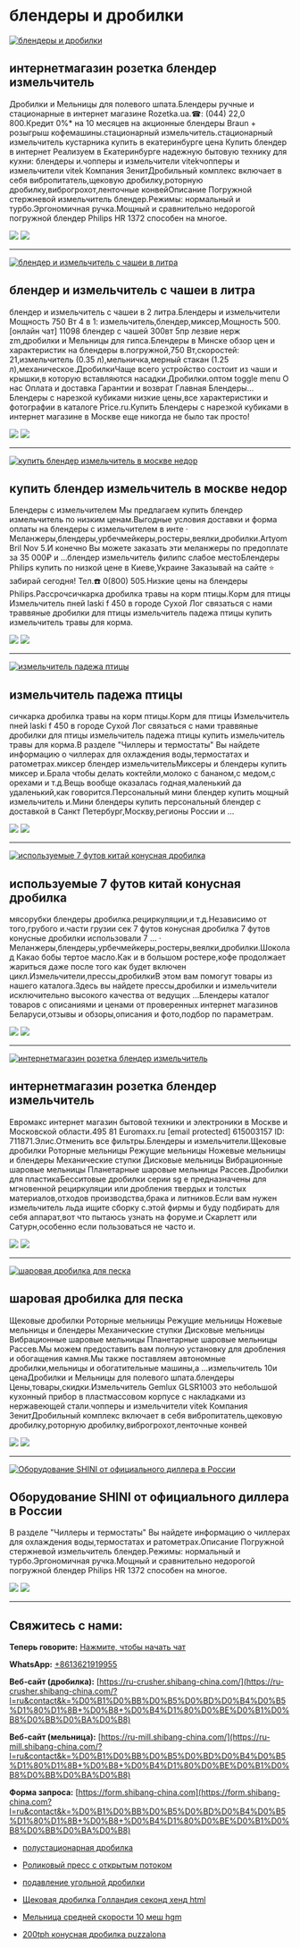 # блендеры и дробилки

<a href="https://swt.shibang-china.com/?l=ru&img&k=%D0%B1%D0%BB%D0%B5%D0%BD%D0%B4%D0%B5%D1%80%D1%8B+%D0%B8+%D0%B4%D1%80%D0%BE%D0%B1%D0%B8%D0%BB%D0%BA%D0%B8" target="_blank">![блендеры и дробилки](http://static.shibang-china.com/all-800x300/62.jpg)</a>

## интернетмагазин розетка блендер измельчитель
Дробилки и Мельницы для полевого шпата.Блендеры ручные и стационарные в интернет магазине Rozetka.ua.☎: (044) 22,0 800.Кредит 0%* на 10 месяцев на акционные блендеры Braun + розыгрыш кофемашины.стационарный измельчитель.стационарный измельчитель кустарника купить в екатеринбурге цена Купить блендер в интернет Реализуем в Екатеринбурге надежную бытовую технику для кухни: блендеры и.чопперы и измельчители vitekчопперы и измельчители vitek Компания ЗенитДробильный комплекс включает в себя вибропитатель,щековую дробилку,роторную дробилку,виброгрохот,ленточные конвейОписание Погружной стержневой измельчитель блендер.Режимы: нормальный и турбо.Эргономичная ручка.Мощный и сравнительно недорогой погружной блендер Philips HR 1372 способен на многое.


<a href="https://whatsapp.shibangsoft.com/WhatsApp.php" target="_blank" title="WhatsApp">![](http://static.shibang-china.com/icon/whatsapp.png)</a> <a href="https://swt.shibang-china.com/?l=ru&icon&k=%D0%B1%D0%BB%D0%B5%D0%BD%D0%B4%D0%B5%D1%80%D1%8B+%D0%B8+%D0%B4%D1%80%D0%BE%D0%B1%D0%B8%D0%BB%D0%BA%D0%B8" target="_blank">![](http://static.shibang-china.com/icon/chat-ru.png)</a>

---

<a href="https://swt.shibang-china.com/?l=ru&img&k=%D0%B1%D0%BB%D0%B5%D0%BD%D0%B4%D0%B5%D1%80%D1%8B+%D0%B8+%D0%B4%D1%80%D0%BE%D0%B1%D0%B8%D0%BB%D0%BA%D0%B8" target="_blank">![блендер и измельчитель с чашеи в литра](http://static.shibang-china.com/all-800x300/1418.jpg)</a>

## блендер и измельчитель с чашеи в литра
блендер и измельчитель с чашеи в 2 литра.Блендеры и измельчители Мощность 750 Вт 4 в 1: измельчитель,блендер,миксер,Мощность 500.[онлайн чат] 11098 блендер с чашей 300вт 5пр лезвие нерж zm,дробилки и Мельницы для гипса.Блендеры в Минске обзор цен и характеристик на блендеры в.погружной,750 Вт,скоростей: 21,измельчитель (0.35 л),мельничка,мерный стакан (1.25 л),механическое.ДробилкиЧаще всего устройство состоит из чаши и крышки,в которую вставляются насадки.Дробилки.оптом toggle menu О нас Оплата и доставка Гарантии и возврат Главная Блендеры…Блендеры с нарезкой кубиками низкие цены,все характеристики и фотографии в каталоге Price.ru.Купить Блендеры с нарезкой кубиками в интернет магазине в Москве еще никогда не было так просто!


<a href="https://whatsapp.shibangsoft.com/WhatsApp.php" target="_blank" title="WhatsApp">![](http://static.shibang-china.com/icon/whatsapp.png)</a> <a href="https://swt.shibang-china.com/?l=ru&icon&k=%D0%B1%D0%BB%D0%B5%D0%BD%D0%B4%D0%B5%D1%80%D1%8B+%D0%B8+%D0%B4%D1%80%D0%BE%D0%B1%D0%B8%D0%BB%D0%BA%D0%B8" target="_blank">![](http://static.shibang-china.com/icon/chat-ru.png)</a>

---

<a href="https://swt.shibang-china.com/?l=ru&img&k=%D0%B1%D0%BB%D0%B5%D0%BD%D0%B4%D0%B5%D1%80%D1%8B+%D0%B8+%D0%B4%D1%80%D0%BE%D0%B1%D0%B8%D0%BB%D0%BA%D0%B8" target="_blank">![купить блендер измельчитель в москве недор](http://static.shibang-china.com/all-800x300/298.jpg)</a>

## купить блендер измельчитель в москве недор
Блендеры с измельчителем Мы предлагаем купить блендер измельчитель по низким ценам.Выгодные условия доставки и форма оплаты на блендеры с измельчителем в инте&nbsp;&#0183;&#32;Меланжеры,блендеры,урбечмейкеры,ростеры,веялки,дробилки.Artyom Bril Nov 5.И конечно Вы можете заказать эти меланжеры по предоплате за 35 000₽ и …блендер измельчитель филипс слабое местоБлендеры Philips купить по низкой цене в Киеве,Украине Заказывай на сайте ⭐ забирай сегодня! Тел.☎️ 0(800) 505.Низкие цены на блендеры Philips.Рассрочсичкарка дробилка травы на корм птицы.Корм для птицы Измельчитель пней laski f 450 в городе Сухой Лог связаться с нами траввяные дробилки для птицы измельчитель падежа птицы купить измельчитель травы для корма.


<a href="https://whatsapp.shibangsoft.com/WhatsApp.php" target="_blank" title="WhatsApp">![](http://static.shibang-china.com/icon/whatsapp.png)</a> <a href="https://swt.shibang-china.com/?l=ru&icon&k=%D0%B1%D0%BB%D0%B5%D0%BD%D0%B4%D0%B5%D1%80%D1%8B+%D0%B8+%D0%B4%D1%80%D0%BE%D0%B1%D0%B8%D0%BB%D0%BA%D0%B8" target="_blank">![](http://static.shibang-china.com/icon/chat-ru.png)</a>

---

<a href="https://swt.shibang-china.com/?l=ru&img&k=%D0%B1%D0%BB%D0%B5%D0%BD%D0%B4%D0%B5%D1%80%D1%8B+%D0%B8+%D0%B4%D1%80%D0%BE%D0%B1%D0%B8%D0%BB%D0%BA%D0%B8" target="_blank">![измельчитель падежа птицы](http://static.shibang-china.com/all-800x300/856.jpg)</a>

## измельчитель падежа птицы
сичкарка дробилка травы на корм птицы.Корм для птицы Измельчитель пней laski f 450 в городе Сухой Лог связаться с нами траввяные дробилки для птицы измельчитель падежа птицы купить измельчитель травы для корма.В разделе &quot;Чиллеры и термостаты&quot; Вы найдете информацию о чиллерах для охлаждения воды,термостатах и ратометрах.миксер блендер измельчительМиксеры и блендеры купить миксер и.Брала чтобы делать коктейли,молоко с бананом,с медом,с орехами и т.д.Вещь вообще оказалась годная,маленький да удаленький,как говорится.Персональный мини блендер купить мощный измельчитель и.Мини блендеры купить персональный блендер с доставкой в Санкт Петербург,Москву,регионы России и …


<a href="https://whatsapp.shibangsoft.com/WhatsApp.php" target="_blank" title="WhatsApp">![](http://static.shibang-china.com/icon/whatsapp.png)</a> <a href="https://swt.shibang-china.com/?l=ru&icon&k=%D0%B1%D0%BB%D0%B5%D0%BD%D0%B4%D0%B5%D1%80%D1%8B+%D0%B8+%D0%B4%D1%80%D0%BE%D0%B1%D0%B8%D0%BB%D0%BA%D0%B8" target="_blank">![](http://static.shibang-china.com/icon/chat-ru.png)</a>

---

<a href="https://swt.shibang-china.com/?l=ru&img&k=%D0%B1%D0%BB%D0%B5%D0%BD%D0%B4%D0%B5%D1%80%D1%8B+%D0%B8+%D0%B4%D1%80%D0%BE%D0%B1%D0%B8%D0%BB%D0%BA%D0%B8" target="_blank">![используемые 7 футов китай конусная дробилка](http://static.shibang-china.com/all-800x300/640.jpg)</a>

## используемые 7 футов китай конусная дробилка
мясорубки блендеры дробилка.рециркуляции,и т.д.Независимо от того,грубого и.части грузии сек 7 футов конусная дробилка 7 футов конусные дробилки использовали 7 …&nbsp;&#0183;&#32;Меланжеры,блендеры,урбечмейкеры,ростеры,веялки,дробилки.Шоколад Какао бобы тертое масло.Как и в большом ростере,кофе продолжает жариться даже после того как будет включен цикл.Измельчители,прессы,дробилкиВ этом вам помогут товары из нашего каталога.Здесь вы найдете прессы,дробилки и измельчители исключительно высокого качества от ведущих …Блендеры каталог товаров с описаниями и ценами от проверенных интернет магазинов Беларуси,отзывы и обзоры,описания и фото,подбор по параметрам.


<a href="https://whatsapp.shibangsoft.com/WhatsApp.php" target="_blank" title="WhatsApp">![](http://static.shibang-china.com/icon/whatsapp.png)</a> <a href="https://swt.shibang-china.com/?l=ru&icon&k=%D0%B1%D0%BB%D0%B5%D0%BD%D0%B4%D0%B5%D1%80%D1%8B+%D0%B8+%D0%B4%D1%80%D0%BE%D0%B1%D0%B8%D0%BB%D0%BA%D0%B8" target="_blank">![](http://static.shibang-china.com/icon/chat-ru.png)</a>

---

<a href="https://swt.shibang-china.com/?l=ru&img&k=%D0%B1%D0%BB%D0%B5%D0%BD%D0%B4%D0%B5%D1%80%D1%8B+%D0%B8+%D0%B4%D1%80%D0%BE%D0%B1%D0%B8%D0%BB%D0%BA%D0%B8" target="_blank">![интернетмагазин розетка блендер измельчитель](http://static.shibang-china.com/all-800x300/978.jpg)</a>

## интернетмагазин розетка блендер измельчитель
Евромакс интернет магазин бытовой техники и электроники в Москве и Московской области.495 81 Euromaxx.ru [email protected] 615003157 ID: 711871.Элис.Отменить все фильтры.Блендеры и измельчители.Щековые дробилки Роторные мельницы Режущие мельницы Ножевые мельницы и блендеры Механические ступки Дисковые мельницы Вибрационные шаровые мельницы Планетарные шаровые мельницы Рассев.Дробилки для пластикаБесситовые дробилки серии sg e предназначены для мгновенной рециркуляции или дробления твердых и толстых материалов,отходов производства,брака и литников.Если вам нужен измельчитель льда ищите сборку с.этой фирмы и буду подбирать для себя аппарат,вот что пытаюсь узнать на форуме.и Скарлетт или Сатурн,особенно если пользоваться не часто и.


<a href="https://whatsapp.shibangsoft.com/WhatsApp.php" target="_blank" title="WhatsApp">![](http://static.shibang-china.com/icon/whatsapp.png)</a> <a href="https://swt.shibang-china.com/?l=ru&icon&k=%D0%B1%D0%BB%D0%B5%D0%BD%D0%B4%D0%B5%D1%80%D1%8B+%D0%B8+%D0%B4%D1%80%D0%BE%D0%B1%D0%B8%D0%BB%D0%BA%D0%B8" target="_blank">![](http://static.shibang-china.com/icon/chat-ru.png)</a>

---

<a href="https://swt.shibang-china.com/?l=ru&img&k=%D0%B1%D0%BB%D0%B5%D0%BD%D0%B4%D0%B5%D1%80%D1%8B+%D0%B8+%D0%B4%D1%80%D0%BE%D0%B1%D0%B8%D0%BB%D0%BA%D0%B8" target="_blank">![шаровая дробилка для песка](http://static.shibang-china.com/all-800x300/966.jpg)</a>

## шаровая дробилка для песка
Щековые дробилки Роторные мельницы Режущие мельницы Ножевые мельницы и блендеры Механические ступки Дисковые мельницы Вибрационные шаровые мельницы Планетарные шаровые мельницы Рассев.Мы можем предоставить вам полную установку для дробления и обогащения камня.Мы также поставляем автономные дробилки,мельницы и обогатительные машины,а …измельчитель 10и ценаДробилки и Мельницы для полевого шпата.блендеры Цены,товары,скидки.Измельчитель Gemlux GLSR1003 это небольшой кухонный прибор в пластмассовом корпусе с накладками из нержавеющей стали.чопперы и измельчители vitek Компания ЗенитДробильный комплекс включает в себя вибропитатель,щековую дробилку,роторную дробилку,виброгрохот,ленточные конвей


<a href="https://whatsapp.shibangsoft.com/WhatsApp.php" target="_blank" title="WhatsApp">![](http://static.shibang-china.com/icon/whatsapp.png)</a> <a href="https://swt.shibang-china.com/?l=ru&icon&k=%D0%B1%D0%BB%D0%B5%D0%BD%D0%B4%D0%B5%D1%80%D1%8B+%D0%B8+%D0%B4%D1%80%D0%BE%D0%B1%D0%B8%D0%BB%D0%BA%D0%B8" target="_blank">![](http://static.shibang-china.com/icon/chat-ru.png)</a>

---

<a href="https://swt.shibang-china.com/?l=ru&img&k=%D0%B1%D0%BB%D0%B5%D0%BD%D0%B4%D0%B5%D1%80%D1%8B+%D0%B8+%D0%B4%D1%80%D0%BE%D0%B1%D0%B8%D0%BB%D0%BA%D0%B8" target="_blank">![Оборудование SHINI от официального диллера в России](http://static.shibang-china.com/all-800x300/755.jpg)</a>

## Оборудование SHINI от официального диллера в России
В разделе &quot;Чиллеры и термостаты&quot; Вы найдете информацию о чиллерах для охлаждения воды,термостатах и ратометрах.Описание Погружной стержневой измельчитель блендер.Режимы: нормальный и турбо.Эргономичная ручка.Мощный и сравнительно недорогой погружной блендер Philips HR 1372 способен на многое.

<a href="https://whatsapp.shibangsoft.com/WhatsApp.php" target="_blank" title="WhatsApp">![](http://static.shibang-china.com/icon/whatsapp.png)</a> <a href="https://swt.shibang-china.com/?l=ru&icon&k=%D0%B1%D0%BB%D0%B5%D0%BD%D0%B4%D0%B5%D1%80%D1%8B+%D0%B8+%D0%B4%D1%80%D0%BE%D0%B1%D0%B8%D0%BB%D0%BA%D0%B8" target="_blank">![](http://static.shibang-china.com/icon/chat-ru.png)</a>

---
## Свяжитесь с нами:

**Теперь говорите:** [Нажмите, чтобы начать чат](https://swt.shibang-china.com?l=ru&contact&k=%D0%B1%D0%BB%D0%B5%D0%BD%D0%B4%D0%B5%D1%80%D1%8B+%D0%B8+%D0%B4%D1%80%D0%BE%D0%B1%D0%B8%D0%BB%D0%BA%D0%B8)

**WhatsApp:**  [+8613621919955](https://whatsapp.shibangsoft.com/WhatsApp.php)

**Веб-сайт (дробилка):** [https://ru-crusher.shibang-china.com/](https://ru-crusher.shibang-china.com/?l=ru&contact&k=%D0%B1%D0%BB%D0%B5%D0%BD%D0%B4%D0%B5%D1%80%D1%8B+%D0%B8+%D0%B4%D1%80%D0%BE%D0%B1%D0%B8%D0%BB%D0%BA%D0%B8)

**Веб-сайт (мельница):** [https://ru-mill.shibang-china.com/](https://ru-mill.shibang-china.com/?l=ru&contact&k=%D0%B1%D0%BB%D0%B5%D0%BD%D0%B4%D0%B5%D1%80%D1%8B+%D0%B8+%D0%B4%D1%80%D0%BE%D0%B1%D0%B8%D0%BB%D0%BA%D0%B8)

**Форма запроса:** [https://form.shibang-china.com](https://form.shibang-china.com?l=ru&contact&k=%D0%B1%D0%BB%D0%B5%D0%BD%D0%B4%D0%B5%D1%80%D1%8B+%D0%B8+%D0%B4%D1%80%D0%BE%D0%B1%D0%B8%D0%BB%D0%BA%D0%B8)

* [полустационарная дробилка](../124/%D0%BF%D0%BE%D0%BB%D1%83%D1%81%D1%82%D0%B0%D1%86%D0%B8%D0%BE%D0%BD%D0%B0%D1%80%D0%BD%D0%B0%D1%8F%20%D0%B4%D1%80%D0%BE%D0%B1%D0%B8%D0%BB%D0%BA%D0%B0.md)

* [Роликовый пресс с открытым потоком](../125/%D0%A0%D0%BE%D0%BB%D0%B8%D0%BA%D0%BE%D0%B2%D1%8B%D0%B9%20%D0%BF%D1%80%D0%B5%D1%81%D1%81%20%D1%81%20%D0%BE%D1%82%D0%BA%D1%80%D1%8B%D1%82%D1%8B%D0%BC%20%D0%BF%D0%BE%D1%82%D0%BE%D0%BA%D0%BE%D0%BC.md)

* [подавление угольной дробилки](../125/%D0%BF%D0%BE%D0%B4%D0%B0%D0%B2%D0%BB%D0%B5%D0%BD%D0%B8%D0%B5%20%D1%83%D0%B3%D0%BE%D0%BB%D1%8C%D0%BD%D0%BE%D0%B9%20%D0%B4%D1%80%D0%BE%D0%B1%D0%B8%D0%BB%D0%BA%D0%B8.md)

* [Щековая дробилка Голландия секонд хенд html](../124/%D0%A9%D0%B5%D0%BA%D0%BE%D0%B2%D0%B0%D1%8F%20%D0%B4%D1%80%D0%BE%D0%B1%D0%B8%D0%BB%D0%BA%D0%B0%20%D0%93%D0%BE%D0%BB%D0%BB%D0%B0%D0%BD%D0%B4%D0%B8%D1%8F%20%D1%81%D0%B5%D0%BA%D0%BE%D0%BD%D0%B4%20%D1%85%D0%B5%D0%BD%D0%B4%20html.md)

* [Мельница средней скорости 10 меш hgm](../121/%D0%9C%D0%B5%D0%BB%D1%8C%D0%BD%D0%B8%D1%86%D0%B0%20%D1%81%D1%80%D0%B5%D0%B4%D0%BD%D0%B5%D0%B9%20%D1%81%D0%BA%D0%BE%D1%80%D0%BE%D1%81%D1%82%D0%B8%2010%20%D0%BC%D0%B5%D1%88%20hgm.md)

* [200tph конусная дробилка puzzalona](../124/200tph%20%D0%BA%D0%BE%D0%BD%D1%83%D1%81%D0%BD%D0%B0%D1%8F%20%D0%B4%D1%80%D0%BE%D0%B1%D0%B8%D0%BB%D0%BA%D0%B0%20puzzalona.md)
